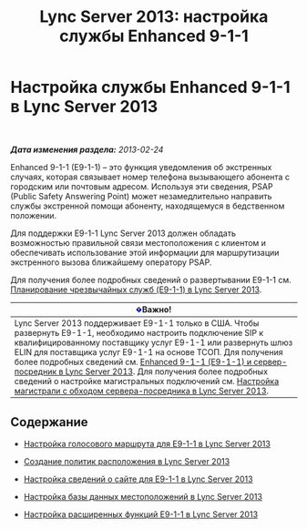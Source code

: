 ﻿---
title: 'Lync Server 2013: настройка службы Enhanced 9-1-1'
TOCTitle: Настройка службы Enhanced 9-1-1
ms:assetid: 5967de00-c8b9-4923-86da-6ad3369a4cad
ms:mtpsurl: https://technet.microsoft.com/ru-ru/library/Gg398390(v=OCS.15)
ms:contentKeyID: 49309857
ms.date: 05/19/2016
mtps_version: v=OCS.15
ms.translationtype: HT
---

# Настройка службы Enhanced 9-1-1 в Lync Server 2013

 

_**Дата изменения раздела:** 2013-02-24_

Enhanced 9-1-1 (E9-1-1) – это функция уведомления об экстренных случаях, которая связывает номер телефона вызывающего абонента с городским или почтовым адресом. Используя эти сведения, PSAP (Public Safety Answering Point) может незамедлительно направить службы экстренной помощи абоненту, находящемуся в бедственном положении.

Для поддержки E9-1-1 Lync Server 2013 должен обладать возможностью правильной связи местоположения с клиентом и обеспечивать использование этой информации для маршрутизации экстренного вызова ближайшему оператору PSAP.

Для получения более подробных сведений о развертывании E9-1-1 см. [Планирование чрезвычайных служб (E9-1-1) в Lync Server 2013](lync-server-2013-planning-for-emergency-services-e9-1-1.md).

<table>
<thead>
<tr class="header">
<th><img src="images/JJ618369.important(OCS.15).gif" title="important" alt="important" />Важно!</th>
</tr>
</thead>
<tbody>
<tr class="odd">
<td>Lync Server 2013 поддерживает E9-1-1 только в США. Чтобы развернуть E9-1-1, необходимо настроить подключение SIP к квалифицированному поставщику услуг E9-1-1 или развернуть шлюз ELIN для поставщика услуг E9-1-1 на основе ТСОП. Для получения более подробных сведений см. <a href="lync-server-2013-enhanced-9-1-1-e9-1-1-and-mediation-server.md">Enhanced 9-1-1 (E9-1-1) и сервер-посредник в Lync Server 2013</a>. Для получения более подробных сведений о настройке магистральных подключений см. <a href="lync-server-2013-configure-a-trunk-with-media-bypass.md">Настройка магистрали с обходом сервера-посредника в Lync Server 2013</a>.</td>
</tr>
</tbody>
</table>


## Содержание

  - [Настройка голосового маршрута для E9-1-1 в Lync Server 2013](lync-server-2013-configure-an-e9-1-1-voice-route.md)

  - [Создание политик расположения в Lync Server 2013](lync-server-2013-create-location-policies.md)

  - [Настройка сведений о сайте для E9-1-1 в Lync Server 2013](lync-server-2013-configure-site-information-for-e9-1-1.md)

  - [Настройка базы данных местоположений в Lync Server 2013](lync-server-2013-configure-the-location-database.md)

  - [Настройка расширенных функций E9-1-1 в Lync Server 2013](lync-server-2013-configure-advanced-e9-1-1-features.md)

